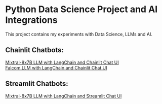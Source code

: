 # Python Data Science Project and AI Integrations

This project contains my experiments with Data Science,
LLMs and AI.

## Chainlit Chatbots:
[Mixtral-8x7B LLM with LangChain and Chainlit Chat UI](/Chain-LitChat-Mistral7b)
<br/>
[Falcom LLM with LangChain and Chainlit Chat UI](/Chain-LitChat-Falcon7b)


## Streamlit Chatbots:
[Mixtral-8x7B LLM with LangChain and Streamlit Chat UI](/Streamlit-Image-Generation)